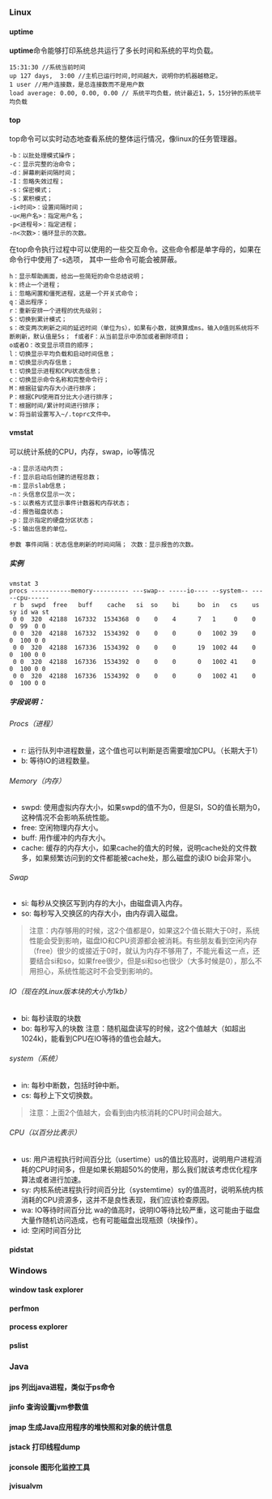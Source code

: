 ### Linux
#### uptime
**uptime**命令能够打印系统总共运行了多长时间和系统的平均负载。
```
15:31:30 //系统当前时间
up 127 days,  3:00 //主机已运行时间,时间越大，说明你的机器越稳定。
1 user //用户连接数，是总连接数而不是用户数
load average: 0.00, 0.00, 0.00 // 系统平均负载，统计最近1，5，15分钟的系统平均负载
```

#### top
top命令可以实时动态地查看系统的整体运行情况，像linux的任务管理器。

```
-b：以批处理模式操作；
-c：显示完整的治命令；
-d：屏幕刷新间隔时间；
-I：忽略失效过程；
-s：保密模式；
-S：累积模式；
-i<时间>：设置间隔时间；
-u<用户名>：指定用户名；
-p<进程号>：指定进程；
-n<次数>：循环显示的次数。
```

在top命令执行过程中可以使用的一些交互命令。这些命令都是单字母的，如果在命令行中使用了-s选项， 其中一些命令可能会被屏蔽。
```
h：显示帮助画面，给出一些简短的命令总结说明；
k：终止一个进程；
i：忽略闲置和僵死进程，这是一个开关式命令；
q：退出程序；
r：重新安排一个进程的优先级别；
S：切换到累计模式；
s：改变两次刷新之间的延迟时间（单位为s），如果有小数，就换算成ms。输入0值则系统将不断刷新，默认值是5s； f或者F：从当前显示中添加或者删除项目；
o或者O：改变显示项目的顺序；
l：切换显示平均负载和启动时间信息；
m：切换显示内存信息；
t：切换显示进程和CPU状态信息；
c：切换显示命令名称和完整命令行；
M：根据驻留内存大小进行排序；
P：根据CPU使用百分比大小进行排序；
T：根据时间/累计时间进行排序；
w：将当前设置写入~/.toprc文件中。
```

#### vmstat
可以统计系统的CPU，内存，swap，io等情况
```
-a：显示活动内页；
-f：显示启动后创建的进程总数；
-m：显示slab信息；
-n：头信息仅显示一次；
-s：以表格方式显示事件计数器和内存状态；
-d：报告磁盘状态；
-p：显示指定的硬盘分区状态；
-S：输出信息的单位。

参数 事件间隔：状态信息刷新的时间间隔； 次数：显示报告的次数。
```

##### 实例
```
vmstat 3
procs -----------memory---------- ---swap-- -----io---- --system-- -----cpu------
 r b  swpd  free   buff    cache   si  so    bi     bo  in   cs    us sy id wa st
 0 0  320  42188  167332  1534368  0    0    4      7   1     0    0  0  99  0 0
 0 0  320  42188  167332  1534392  0    0    0      0   1002 39    0  0  100 0 0
 0 0  320  42188  167336  1534392  0    0    0      19  1002 44    0  0  100 0 0
 0 0  320  42188  167336  1534392  0    0    0      0   1002 41    0  0  100 0 0
 0 0  320  42188  167336  1534392  0    0    0      0   1002 41    0  0  100 0 0
```

##### 字段说明：
###### Procs（进程）
- r: 运行队列中进程数量，这个值也可以判断是否需要增加CPU。（长期大于1）
- b: 等待IO的进程数量。

###### Memory（内存）
- swpd: 使用虚拟内存大小，如果swpd的值不为0，但是SI，SO的值长期为0，这种情况不会影响系统性能。
- free: 空闲物理内存大小。
- buff: 用作缓冲的内存大小。
- cache: 缓存的内存大小，如果cache的值大的时候，说明cache处的文件数多，如果频繁访问到的文件都能被cache处，那么磁盘的读IO bi会非常小。

###### Swap
- si: 每秒从交换区写到内存的大小，由磁盘调入内存。
- so: 每秒写入交换区的内存大小，由内存调入磁盘。

>注意：内存够用的时候，这2个值都是0，如果这2个值长期大于0时，系统性能会受到影响，磁盘IO和CPU资源都会被消耗。有些朋友看到空闲内存（free）很少的或接近于0时，就认为内存不够用了，不能光看这一点，还要结合si和so，如果free很少，但是si和so也很少（大多时候是0），那么不用担心，系统性能这时不会受到影响的。

###### IO（现在的Linux版本块的大小为1kb）
- bi: 每秒读取的块数
- bo: 每秒写入的块数 注意：随机磁盘读写的时候，这2个值越大（如超出1024k)，能看到CPU在IO等待的值也会越大。

###### system（系统）
- in: 每秒中断数，包括时钟中断。
- cs: 每秒上下文切换数。

>注意：上面2个值越大，会看到由内核消耗的CPU时间会越大。

###### CPU（以百分比表示）
- us: 用户进程执行时间百分比（usertime）us的值比较高时，说明用户进程消耗的CPU时间多，但是如果长期超50%的使用，那么我们就该考虑优化程序算法或者进行加速。
- sy: 内核系统进程执行时间百分比（systemtime）sy的值高时，说明系统内核消耗的CPU资源多，这并不是良性表现，我们应该检查原因。
- wa: IO等待时间百分比 wa的值高时，说明IO等待比较严重，这可能由于磁盘大量作随机访问造成，也有可能磁盘出现瓶颈（块操作）。
- id: 空闲时间百分比

#### pidstat


### Windows
#### window task explorer
#### perfmon
#### process explorer
#### pslist

### Java
#### jps  列出java进程，类似于ps命令
#### jinfo 查询设置jvm参数值
#### jmap  生成Java应用程序的堆快照和对象的统计信息
#### jstack  打印线程dump
#### jconsole 图形化监控工具
#### jvisualvm
